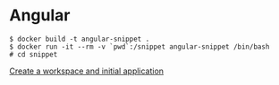 Angular
=======

```
$ docker build -t angular-snippet .
$ docker run -it --rm -v `pwd`:/snippet angular-snippet /bin/bash
# cd snippet
```

[Create a workspace and initial application](https://angular.io/guide/setup-local#step-2-create-a-workspace-and-initial-application)
